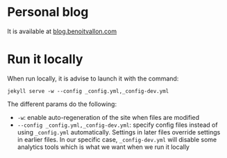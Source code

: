 # Personal blog

It is available at [blog.benoitvallon.com](https://blog.benoitvallon.com)

# Run it locally

When run locally, it is advise to launch it with the command:

```shell
jekyll serve -w --config _config.yml,_config-dev.yml
```

The different params do the following:

- `-w`: enable auto-regeneration of the site when files are modified
- `--config _config.yml,_config-dev.yml`: specify config files instead of using `_config.yml` automatically. Settings in later files override settings in earlier files. In our specific case, `_config-dev.yml` will disable some analytics tools which is what we want when we run it locally
